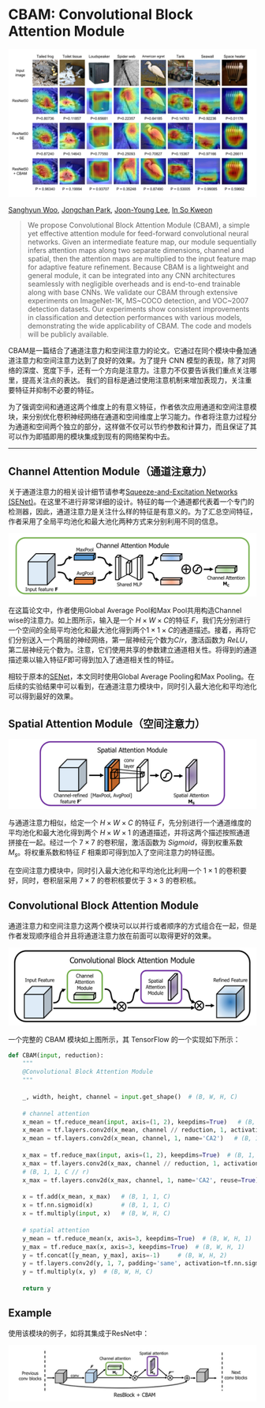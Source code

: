 # CBAM: Convolutional Block Attention Module

![image-20210723203210974](./src/CBAM-Convolutional-Block-Attention-Module/image-20210723203210974.png)

[Sanghyun Woo](https://arxiv.org/search/cs?searchtype=author&query=Woo%2C+S), [Jongchan Park](https://arxiv.org/search/cs?searchtype=author&query=Park%2C+J), [Joon-Young Lee](https://arxiv.org/search/cs?searchtype=author&query=Lee%2C+J), [In So Kweon](https://arxiv.org/search/cs?searchtype=author&query=Kweon%2C+I+S)

> We propose Convolutional Block Attention Module (CBAM), a simple yet effective attention module for feed-forward convolutional neural networks. Given an intermediate feature map, our module sequentially infers attention maps along two separate dimensions, channel and spatial, then the attention maps are multiplied to the input feature map for adaptive feature refinement. Because CBAM is a lightweight and general module, it can be integrated into any CNN architectures seamlessly with negligible overheads and is end-to-end trainable along with base CNNs. We validate our CBAM through extensive experiments on ImageNet-1K, MS~COCO detection, and VOC~2007 detection datasets. Our experiments show consistent improvements in classification and detection performances with various models, demonstrating the wide applicability of CBAM. The code and models will be publicly available.

CBAM是一篇结合了通道注意力和空间注意力的论文。它通过在同个模块中叠加通道注意力和空间注意力达到了良好的效果。为了提升 CNN 模型的表现，除了对网络的深度、宽度下手，还有一个方向是注意力。注意力不仅要告诉我们重点关注哪里，提高关注点的表达。 我们的目标是通过使用注意机制来增加表现力，关注重要特征并抑制不必要的特征。

为了强调空间和通道这两个维度上的有意义特征，作者依次应用通道和空间注意模块，来分别优化卷积神经网络在通道和空间维度上学习能力。作者将注意力过程分为通道和空间两个独立的部分，这样做不仅可以节约参数和计算力，而且保证了其可以作为即插即用的模块集成到现有的网络架构中去。

---

## Channel Attention Module（通道注意力）

关于通道注意力的相关设计细节请参考[Squeeze-and-Excitation Networks (SENet)](./[23]Squeeze-and-Excitation-Networks)。在这里不进行非常详细的设计。特征的每一个通道都代表着一个专门的检测器，因此，通道注意力是关注什么样的特征是有意义的。为了汇总空间特征，作者采用了全局平均池化和最大池化两种方式来分别利用不同的信息。

![image-20210723194442312](./src/CBAM-Convolutional-Block-Attention-Module/image-20210723194442312.png)

在这篇论文中，作者使用Global Average Pool和Max Pool共用构造Channel wise的注意力。如上图所示，输入是一个 $H\times W\times C$的特征 $F$，我们先分别进行一个空间的全局平均池化和最大池化得到两个$1\times 1\times C$的通道描述。接着，再将它们分别送入一个两层的神经网络，第一层神经元个数为$C/r$，激活函数为 $ReLU$，第二层神经元个数为。注意，它们使用共享的参数建立通道相关性。将得到的通道描述乘以输入特征$F$即可得到加入了通道相关性的特征。

相较于原本的[SENet](./[23]Squeeze-and-Excitation-Networks)，本文同时使用Global Average Pooling和Max Pooling。在后续的实验结果中可以看到，在通道注意力模块中，同时引入最大池化和平均池化可以得到最好的效果。

## Spatial Attention Module（空间注意力）

![image-20210723194510586](./src/CBAM-Convolutional-Block-Attention-Module/image-20210723194510586.png)

与通道注意力相似，给定一个 $H\times W\times C$ 的特征 $F$，先分别进行一个通道维度的平均池化和最大池化得到两个 $H\times W\times 1$ 的通道描述，并将这两个描述按照通道拼接在一起。经过一个 $7\times 7$ 的卷积层，激活函数为 $Sigmoid$，得到权重系数 $M_s$。将权重系数和特征 $F$ 相乘即可得到加入了空间注意力的特征图。

在空间注意力模块中，同时引入最大池化和平均池化比利用一个 $1\times 1$ 的卷积要好，同时，卷积层采用 $7\times 7$ 的卷积核要优于 $3\times 3$ 的卷积核。

## Convolutional Block Attention Module

通道注意力和空间注意力这两个模块可以以并行或者顺序的方式组合在一起，但是作者发现顺序组合并且将通道注意力放在前面可以取得更好的效果。

![image-20210723194528528](./src/CBAM-Convolutional-Block-Attention-Module/image-20210723194528528.png)

一个完整的 CBAM 模块如上图所示，其 TensorFlow 的一个实现如下所示：

```python
def CBAM(input, reduction):
    """
    @Convolutional Block Attention Module
    """

    _, width, height, channel = input.get_shape()  # (B, W, H, C)

    # channel attention
    x_mean = tf.reduce_mean(input, axis=(1, 2), keepdims=True)   # (B, 1, 1, C)
    x_mean = tf.layers.conv2d(x_mean, channel // reduction, 1, activation=tf.nn.relu, name='CA1')  # (B, 1, 1, C // r)
    x_mean = tf.layers.conv2d(x_mean, channel, 1, name='CA2')   # (B, 1, 1, C)

    x_max = tf.reduce_max(input, axis=(1, 2), keepdims=True)  # (B, 1, 1, C)
    x_max = tf.layers.conv2d(x_max, channel // reduction, 1, activation=tf.nn.relu, name='CA1', reuse=True)
    # (B, 1, 1, C // r)
    x_max = tf.layers.conv2d(x_max, channel, 1, name='CA2', reuse=True)  # (B, 1, 1, C)

    x = tf.add(x_mean, x_max)   # (B, 1, 1, C)
    x = tf.nn.sigmoid(x)        # (B, 1, 1, C)
    x = tf.multiply(input, x)   # (B, W, H, C)

    # spatial attention
    y_mean = tf.reduce_mean(x, axis=3, keepdims=True)  # (B, W, H, 1)
    y_max = tf.reduce_max(x, axis=3, keepdims=True)  # (B, W, H, 1)
    y = tf.concat([y_mean, y_max], axis=-1)     # (B, W, H, 2)
    y = tf.layers.conv2d(y, 1, 7, padding='same', activation=tf.nn.sigmoid)    # (B, W, H, 1)
    y = tf.multiply(x, y)  # (B, W, H, C)

    return y
```

## Example

使用该模块的例子，如将其集成于ResNet中：

![image-20210723203033736](./src/CBAM-Convolutional-Block-Attention-Module/image-20210723203033736.png)

